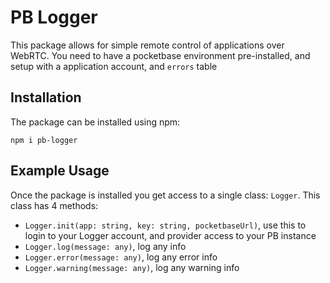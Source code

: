 # PB Logger

This package allows for simple remote control of applications over WebRTC. You need to have a pocketbase environment pre-installed, and setup with a application account, and `errors` table

## Installation

The package can be installed using npm:

```
npm i pb-logger
```

## Example Usage

Once the package is installed you get access to a single class: `Logger`. This class has 4 methods:

- `Logger.init(app: string, key: string, pocketbaseUrl)`, use this to login to your Logger account, and provider access to your PB instance
- `Logger.log(message: any)`, log any info
- `Logger.error(message: any)`, log any error info
- `Logger.warning(message: any)`, log any warning info
